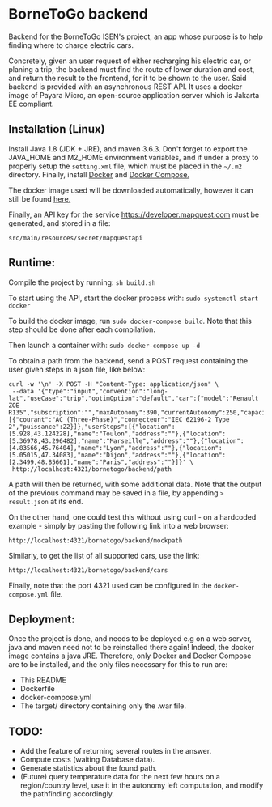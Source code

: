# BorneToGo backend

Backend for the BorneToGo ISEN's project, an app whose purpose is to help finding where to charge electric cars.

Concretely, given an user request of either recharging his electric car, or planing a trip, the backend must find the route of lower duration and cost, and return the result to the frontend, for it to be shown to the user. Said backend is provided with an asynchronous REST API. It uses a docker image of Payara Micro, an open-source application server which is Jakarta EE compliant.


## Installation (Linux)

Install Java 1.8 (JDK + JRE), and maven 3.6.3. Don't forget to export the JAVA_HOME and M2_HOME environment variables, and if under a proxy to properly setup the ``` setting.xml ``` file, which must be placed in the ```~/.m2``` directory. Finally, install [Docker](https://docs.docker.com/engine/install) and [Docker Compose.](https://docs.docker.com/compose/install)

The docker image used will be downloaded automatically, however it can still be found [here.](https://hub.docker.com/r/payara/micro)

Finally, an API key for the service <https://developer.mapquest.com> must be generated, and stored in a file:

```
src/main/resources/secret/mapquestapi
```


## Runtime:

Compile the project by running: ``` sh build.sh ```

To start using the API, start the docker process with: ``` sudo systemctl start docker ```

To build the docker image, run ``` sudo docker-compose build ```. Note that this step should be done after each compilation.

Then launch a container with: ``` sudo docker-compose up -d ```

To obtain a path from the backend, send a POST request containing the user given steps in a json file, like below:

```
curl -w '\n' -X POST -H "Content-Type: application/json" \
 --data '{"type":"input","convention":"long-lat","useCase":"trip","optimOption":"default","car":{"model":"Renault ZOE R135","subscription":"","maxAutonomy":390,"currentAutonomy":250,"capacity":52,"courantConnecteurs":[{"courant":"AC (Three-Phase)","connecteur":"IEC 62196-2 Type 2","puissance":22}]},"userSteps":[{"location":[5.928,43.124228],"name":"Toulon","address":""},{"location":[5.36978,43.296482],"name":"Marseille","address":""},{"location":[4.83566,45.76404],"name":"Lyon","address":""},{"location":[5.05015,47.34083],"name":"Dijon","address":""},{"location":[2.3499,48.85661],"name":"Paris","address":""}]}' \
 http://localhost:4321/bornetogo/backend/path
```

A path will then be returned, with some additional data. Note that the output of the previous command may be saved in a file, by appending ``` > result.json ``` at its end.

On the other hand, one could test this without using curl - on a hardcoded example - simply by pasting the following link into a web browser:

```
http://localhost:4321/bornetogo/backend/mockpath
```

Similarly, to get the list of all supported cars, use the link:

```
http://localhost:4321/bornetogo/backend/cars
```

Finally, note that the port 4321 used can be configured in the ``` docker-compose.yml ``` file.


## Deployment:

Once the project is done, and needs to be deployed e.g on a web server, java and maven need not to be reinstalled there again! Indeed, the docker image contains a java JRE. Therefore, only Docker and Docker Compose are to be installed, and the only files necessary for this to run are:

- This README
- Dockerfile
- docker-compose.yml
- The target/ directory containing only the .war file.


## TODO:

- Add the feature of returning several routes in the answer.
- Compute costs (waiting Database data).
- Generate statistics about the found path.
- (Future) query temperature data for the next few hours on a region/country level, use it in the autonomy left computation, and modify the pathfinding accordingly.
